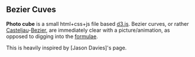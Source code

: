 ## Bezier Cuves ##

**Photo cube** is a small html+css+js file based [d3.js](https://github.com/mrdoob/three.js).
Bezier curves, or rather [Casteljau](http://en.wikipedia.org/wiki/Paul_de_Casteljau)-[Bezier](http://en.wikipedia.org/wiki/Pierre_B%C3%A9zier), are immediately clear with a picture/animation, as opposed to digging into the [formulae](http://en.wikipedia.org/wiki/B%C3%A9zier_curve).

This is heavily inspired by [Jason Davies]'s page.

